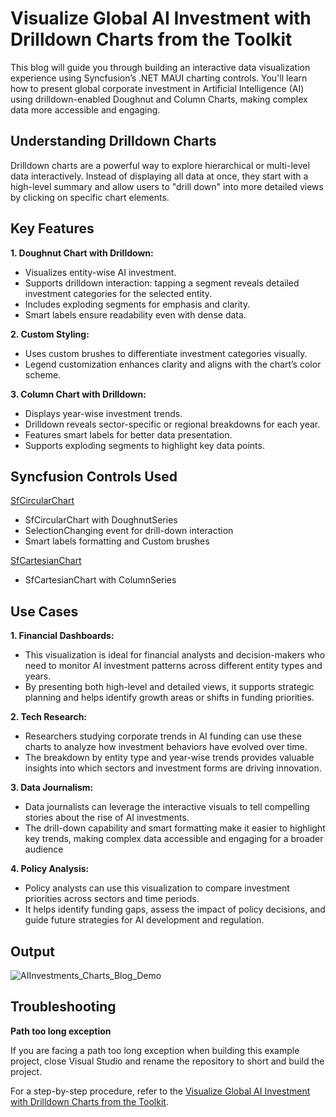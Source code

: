 # Visualize Global AI Investment with Drilldown Charts from the Toolkit 

This blog will guide you through building an interactive data visualization experience using Syncfusion’s .NET MAUI charting controls. You'll learn how to present global corporate investment in Artificial Intelligence (AI) using drilldown-enabled Doughnut and Column Charts, making complex data more accessible and engaging.

## Understanding Drilldown Charts

Drilldown charts are a powerful way to explore hierarchical or multi-level data interactively. Instead of displaying all data at once, they start with a high-level summary and allow users to "drill down" into more detailed views by clicking on specific chart elements.

## Key Features

**1. Doughnut Chart with Drilldown:**

- Visualizes entity-wise AI investment.
- Supports drilldown interaction: tapping a segment reveals detailed investment categories for the selected entity.
- Includes exploding segments for emphasis and clarity.
- Smart labels ensure readability even with dense data.

**2. Custom Styling:**

- Uses custom brushes to differentiate investment categories visually.
- Legend customization enhances clarity and aligns with the chart’s color scheme.

**3. Column Chart with Drilldown:**

- Displays year-wise investment trends.
- Drilldown reveals sector-specific or regional breakdowns for each year.
- Features smart labels for better data presentation.
- Supports exploding segments to highlight key data points.

## Syncfusion Controls Used

[SfCircularChart](https://help.syncfusion.com/maui/circular-charts/getting-started)

- SfCircularChart with DoughnutSeries
- SelectionChanging event for drill-down interaction
- Smart labels formatting and Custom brushes

[SfCartesianChart](https://help.syncfusion.com/maui/cartesian-charts/getting-started)

- SfCartesianChart with ColumnSeries

## Use Cases

**1. Financial Dashboards:** 
- This visualization is ideal for financial analysts and decision-makers who need to monitor AI investment patterns across different entity types and years. 
- By presenting both high-level and detailed views, it supports strategic planning and helps identify growth areas or shifts in funding priorities.

**2. Tech Research:** 
- Researchers studying corporate trends in AI funding can use these charts to analyze how investment behaviors have evolved over time. 
- The breakdown by entity type and year-wise trends provides valuable insights into which sectors and investment forms are driving innovation.

**3. Data Journalism:** 
- Data journalists can leverage the interactive visuals to tell compelling stories about the rise of AI investments. 
- The drill-down capability and smart formatting make it easier to highlight key trends, making complex data accessible and engaging for a broader audience

**4. Policy Analysis:** 
- Policy analysts can use this visualization to compare investment priorities across sectors and time periods. 
- It helps identify funding gaps, assess the impact of policy decisions, and guide future strategies for AI development and regulation.

## Output

![AIInvestments_Charts_Blog_Demo](https://github.com/user-attachments/assets/dbd0d92a-63b9-418c-9f5c-bc5c7d51f36a)

## Troubleshooting

**Path too long exception**

If you are facing a path too long exception when building this example project, close Visual Studio and rename the repository to short and build the project.

For a step-by-step procedure, refer to the [Visualize Global AI Investment with Drilldown Charts from the Toolkit]().